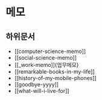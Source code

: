 # 메모

## 하위문서

- [[computer-science-memo]]
- [[social-science-memo]]
- [[_work-memo]]{업무메모}
- [[remarkable-books-in-my-life]]
- [[history-of-my-mobile-phones]]
- [[goodbye-yyyy]]
- [[what-will-i-live-for]]

